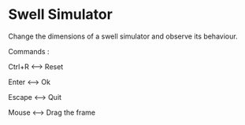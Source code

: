 # Swell Simulator
Change the dimensions of a swell simulator and observe its behaviour.

Commands :

Ctrl+R <--> Reset

Enter <--> Ok

Escape <--> Quit

Mouse <--> Drag the frame
